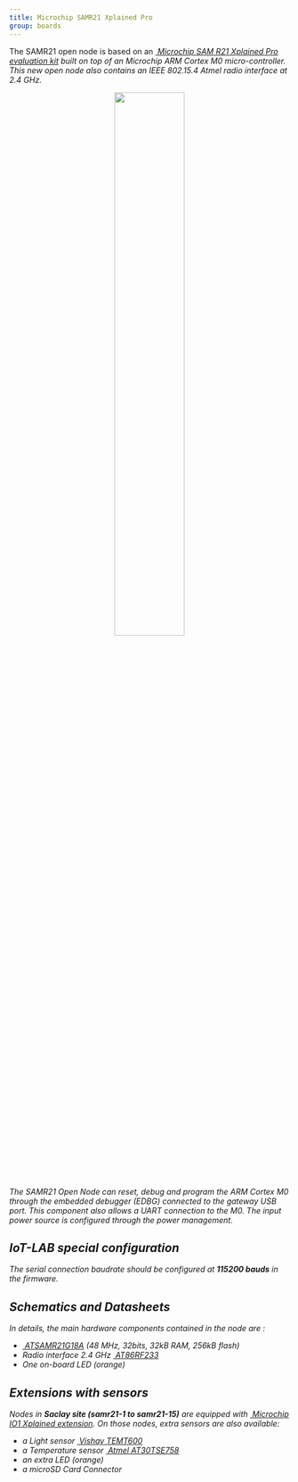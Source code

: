 ```yaml
---
title: Microchip SAMR21 Xplained Pro
group: boards
---
```


The SAMR21 open node is based on an
[<i class="far fa-file-pdf"/>&nbsp;Microchip SAM R21 Xplained Pro evaluation kit](http://ww1.microchip.com/downloads/en/DeviceDoc/Atmel-42243-SAMR21-Xplained-Pro_User-Guide.pdf)
built on top of an Microchip ARM Cortex M0 micro-controller. This new open node
also contains an IEEE 802.15.4 Atmel radio interface at 2.4 GHz.

<div style="text-align:center">
<img src="{{ '/assets/images/docs/boards/samr21/' | relative_url}}samr21.jpg" style="width:50%;"/>
</div>

The SAMR21 Open Node can reset, debug and program the ARM Cortex M0 through the
embedded debugger (EDBG) connected to the gateway USB port. This component also
allows a UART connection to the M0. The input power source is configured
through the power management.

## IoT-LAB special configuration

The serial connection baudrate should be configured at **115200 bauds** in the
firmware.

## Schematics and Datasheets

In details, the main hardware components  contained in the node are :
  * [<i class="far fa-file-pdf"/>&nbsp;ATSAMR21G18A](http://ww1.microchip.com/downloads/en/devicedoc/sam-r21_datasheet.pdf)
    (48 MHz, 32bits, 32kB RAM, 256kB flash)
  * Radio interface 2.4 GHz [<i class="far fa-file-pdf"/>&nbsp;AT86RF233](http://ww1.microchip.com/downloads/en/devicedoc/atmel-8351-mcu_wireless-at86rf233_datasheet.pdf)
  * One on-board LED (orange)

## Extensions with sensors

Nodes in **Saclay site (samr21-1 to samr21-15)** are equipped with
[<i class="far fa-file-pdf"/>&nbsp;Microchip IO1 Xplained extension](http://ww1.microchip.com/downloads/en/devicedoc/atmel-8351-mcu_wireless-at86rf233_datasheet.pdf).
On those nodes, extra sensors are also available:
  * a Light sensor [<i class="far fa-file-pdf"/>&nbsp;Vishay TEMT600](http://www.vishay.com/docs/81579/temt6000.pdf)
  * a Temperature sensor [<i class="far fa-file-pdf"/>&nbsp;Atmel AT30TSE758](https://www.mouser.com/datasheet/2/36/doc8751-68941.pdf)
  * an extra LED (orange)
  * a microSD Card Connector
